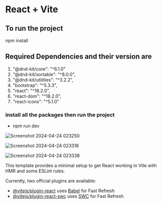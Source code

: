 # React + Vite

## To run the project 
 npm install
 
## Required Dependencies and their version are

1. "@dnd-kit/core": "^6.1.0"
2. "@dnd-kit/sortable": "^8.0.0",
3. "@dnd-kit/utilities": "^3.2.2",
4. "bootstrap": "^5.3.3",
5. "react": "^18.2.0",
6. "react-dom": "^18.2.0",
7. "react-icons": "^5.1.0"

### install all the packages then run the project 
* npm run dev





![Screenshot 2024-04-24 023250](https://github.com/Satyam-jsw/TaskTracker/assets/96405804/f58953cd-9705-4596-80d4-e0cd0df98f85)



![Screenshot 2024-04-24 023318](https://github.com/Satyam-jsw/TaskTracker/assets/96405804/70589603-d2e4-4112-a0ad-73333db732d6)

![Screenshot 2024-04-24 023338](https://github.com/Satyam-jsw/TaskTracker/assets/96405804/0863a479-446e-4460-bb48-95146b82ae38)




This template provides a minimal setup to get React working in Vite with HMR and some ESLint rules.

Currently, two official plugins are available:

- [@vitejs/plugin-react](https://github.com/vitejs/vite-plugin-react/blob/main/packages/plugin-react/README.md) uses [Babel](https://babeljs.io/) for Fast Refresh
- [@vitejs/plugin-react-swc](https://github.com/vitejs/vite-plugin-react-swc) uses [SWC](https://swc.rs/) for Fast Refresh
